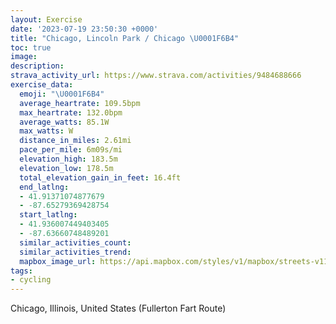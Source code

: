 ```yaml
---
layout: Exercise
date: '2023-07-19 23:50:30 +0000'
title: "Chicago, Lincoln Park / Chicago \U0001F6B4"
toc: true
image:
description:
strava_activity_url: https://www.strava.com/activities/9484688666
exercise_data:
  emoji: "\U0001F6B4"
  average_heartrate: 109.5bpm
  max_heartrate: 132.0bpm
  average_watts: 85.1W
  max_watts: W
  distance_in_miles: 2.61mi
  pace_per_mile: 6m09s/mi
  elevation_high: 183.5m
  elevation_low: 178.5m
  total_elevation_gain_in_feet: 16.4ft
  end_latlng:
  - 41.91371074877679
  - -87.65279369428754
  start_latlng:
  - 41.936007449403405
  - -87.63660748489201
  similar_activities_count:
  similar_activities_trend:
  mapbox_image_url: https://api.mapbox.com/styles/v1/mapbox/streets-v11/static/path-5+787af2-1.0(qn%7D~Fjo%7BuOlBM%60AOl%40QbA_%40dAg%40VEd%40En%40SNC%5CDr%40Zd%40N%5EVZNzAh%40%60%40J%5CD%5C%40fAOxAq%40d%40OxAkA%7CB%7DA%7C%40e%40nDcBlBy%40rCyAr%40Wh%40%5DJ%3FDLDlAARQz%40C%5C%3F%5CJv%40Dz%40MzABJHPFJPJ%40HA%7C%40HtBFxF%40xAJfCDnEBrUHxL%3FzDCrFJzKDxLDnACdCrAGpMKjCGlA%3Fna%40g%40),pin-s-s+e5b22e(-87.63654,41.93529),pin-s-f+89ae00(-87.65339,41.91608)/auto/800x800?access_token=pk.eyJ1Ijoiam9zaGJlY2ttYW4iLCJhIjoiY205eWR2aDd1MWZ6djJrbXc4a3M0bWZleiJ9.XiG9OWkNcZk2QzjJbxLB4A
tags:
- cycling
---
```




Chicago, Illinois, United States (Fullerton Fart Route)
